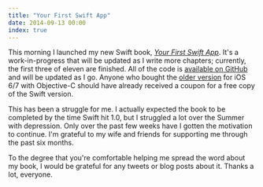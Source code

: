 ```yaml
---
title: "Your First Swift App"
date: 2014-09-13 00:00
index: true
---
```


This morning I launched my new Swift book, _[Your First Swift App](https://leanpub.com/yourfirstswiftapp/)_. It's a work-in-progress that will be updated as I write more chapters; currently, the first three of eleven are finished. All of the code is [available on GitHub](https://github.com/AshFurrow/yourfirstswiftapp) and will be updated as I go. Anyone who bought the [older version](https://leanpub.com/your-first-ios-app) for iOS 6/7 with Objective-C should have already received a coupon for a free copy of the Swift version.

<!-- more -->

This has been a struggle for me. I actually expected the book to be completed by the time Swift hit 1.0, but I struggled a lot over the Summer with depression. Only over the past few weeks have I gotten the motivation to continue. I'm grateful to my wife and friends for supporting me through the past six months.

To the degree that you're comfortable helping me spread the word about my book, I would be grateful for any tweets or blog posts about it. Thanks a lot, everyone.

